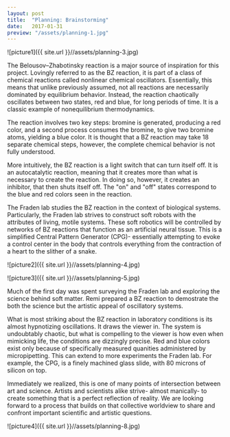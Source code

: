 ```yaml
---
layout: post
title:  "Planning: Brainstorming"
date:   2017-01-31
preview: "/assets/planning-1.jpg"
---
```


<!-- ![picture1]({{ site.url }}//assets/planning-2.jpg)

Remi gives a tour of the Fraden lab. -->

![picture1]({{ site.url }}//assets/planning-3.jpg)

The Belousov–Zhabotinsky reaction is a major source of inspiration for this project. Lovingly referred to as the BZ reaction,
it is part of a class of chemical reactions called nonlinear chemical oscillators. Essentially, this means that unlike
previously assumed, not all reactions are necessarily dominated by equilibrium behavior. Instead, the reaction chaotically oscillates between
two states, red and blue, for long periods of time. It is a classic example of nonequilibrium thermodynamics.

The reaction involves two key steps: bromine is generated, producing a red color, and a second process consumes the bromine, to give two
bromine atoms, yielding a blue color. It is thought that a BZ reaction may take 18 separate chemical steps, however, the complete
chemical behavior is not fully understood. 

More intuitively, the BZ reaction is a light switch that can turn itself off. It is an autocatalytic reaction, meaning that it creates more than 
what is necessary to create the reaction. In doing so, however, it creates an inhibitor, that then shuts itself off. The "on" and "off" states 
correspond to the blue and red colors seen in the reaction. 

The Fraden lab studies the BZ reaction in the context of biological systems. Particularly, the Fraden lab strives to construct soft robots with the 
attributes of living, motile systems. These soft robotics will be controlled by networks of BZ reactions that function as an artificial neural tissue.
This is a simplified Central Pattern Generator (CPG)- essentially attempting to evoke a control center in the body that controls everything from the 
contraction of a heart to the slither of a snake. 

![picture2]({{ site.url }}//assets/planning-4.jpg)

![picture3]({{ site.url }}//assets/planning-5.jpg)

Much of the first day was spent surveying the Fraden lab and exploring the science behind soft matter. Remi prepared a BZ reaction to demostrate the both 
the science but the artistic appeal of oscillatory systems. 

What is most striking about the BZ reaction in laboratory conditions is its almost hypnotizing oscillations. It draws the viewer in. The system is undoubtably 
chaotic, but what is compelling to the viewer is how even when mimicking life, the conditions are dizzingly precise. Red and blue colors exist only because of specifically measured quanities administered by micropipetting. This can extend to more experiments the Fraden lab. For example, the CPG, is a finely machined glass slide, with 80 microns of silicon on top. 

Immediately we realized, this is one of many points of intersection between art and science. Artists and scientists
alike strive- almost manically- to create something that is a perfect reflection of reality. We are looking forward to a process that builds on that collective 
worldview to share and confront important scientific and artistic questions. 

![picture4]({{ site.url }}//assets/planning-8.jpg)


